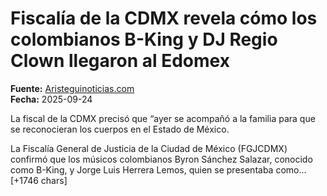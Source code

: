 # Fiscalía de la CDMX revela cómo los colombianos B-King y DJ Regio Clown llegaron al Edomex

**Fuente:** [Aristeguinoticias.com](https://aristeguinoticias.com/240925/mexico/fiscalia-de-la-cdmx-revela-como-los-colombianos-b-king-y-dj-regio-clown-llegaron-al-edomex/)  
**Fecha:** 2025-09-24

La fiscal de la CDMX precisó que “ayer se acompañó a la familia para que se reconocieran los cuerpos en el Estado de México.

La Fiscalía General de Justicia de la Ciudad de México (FGJCDMX) confirmó que los músicos colombianos Byron Sánchez Salazar, conocido como B-King, y Jorge Luis Herrera Lemos, quien se presentaba como… [+1746 chars]
